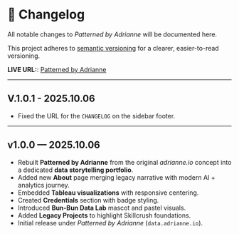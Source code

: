 # 🧵 Changelog

All notable changes to *Patterned by Adrianne* will be documented here.

This project adheres to [semantic versioning](https://semver.org/) for a clearer, easier-to-read versioning.

**LIVE URL:**: [Patterned by Adrianne](https://data.adrianne.io)

---

## V.1.0.1 - 2025.10.06
- Fixed the URL for the `CHANGELOG` on the sidebar footer.

---

## v1.0.0 — 2025.10.06
- Rebuilt **Patterned by Adrianne** from the original *adrianne.io* concept into a dedicated **data storytelling portfolio**.
- Added new **About** page merging legacy narrative with modern AI + analytics journey.
- Embedded **Tableau visualizations** with responsive centering.
- Created **Credentials** section with badge styling.
- Introduced **Bun-Bun Data Lab** mascot and pastel visuals.
- Added **Legacy Projects** to highlight Skillcrush foundations.
- Initial release under *Patterned by Adrianne* (`data.adrianne.io`).